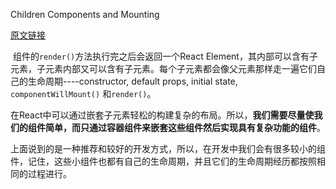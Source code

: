Children Components  and Mounting

[原文链接](https://developmentarc.gitbooks.io/react-indepth/content/life_cycle/birth/managing_children_components_and_mounting.html)

​	组件的`render()`方法执行完之后会返回一个React Element，其内部可以含有子元素，子元素内部又可以含有子元素。每个子元素都会像父元素那样走一遍它们自己的生命周期----constructor, default props, initial state, `componentWillMount()`  和`render()`。

​	在React中可以通过嵌套子元素轻松的构建复杂的布局。所以，__我们需要尽量使我们的组件简单，而只通过容器组件来嵌套这些组件然后实现具有复杂功能的组件__。

​	上面说到的是一种推荐和较好的开发方式，所以，在开发中我们会有很多较小的组件，记住，这些小组件也都有自己的生命周期，并且它们的生命周期经历都按照相同的过程进行。

